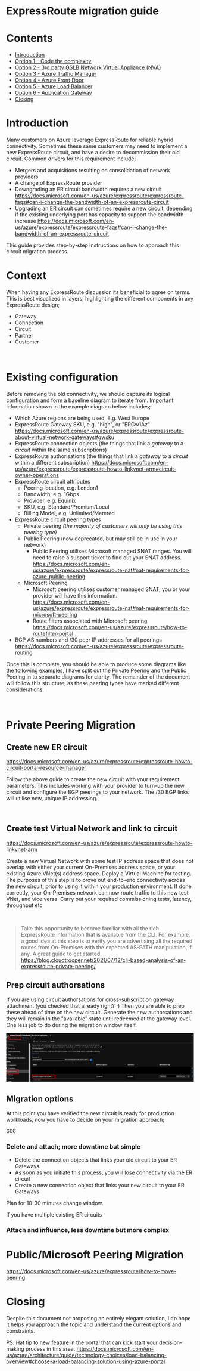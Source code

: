 # ExpressRoute migration guide

# Contents

- [Introduction](#introduction)
- [Option 1 – Code the complexity](#option-1---code-the-complexity)
- [Option 2 - 3rd party GSLB Network Virtual Appliance (NVA)](#option-2---3rd-party-gslb-network-virtual-appliance--nva-)
- [Option 3 - Azure Traffic Manager](#option-3---azure-traffic-manager)
- [Option 4 - Azure Front Door](#option-4---azure-front-door)
- [Option 5 - Azure Load Balancer](#option-5---azure-load-balancer)
- [Option 6 - Application Gateway](#option-6---application-gateway)
- [Closing](#closing)

# Introduction

Many customers on Azure leverage ExpressRoute for reliable hybrid connectivity. Sometimes these same customers may need to implement a new ExpressRoute circuit, and have a desire to decommission their old circuit. Common drivers for this requirement include:

- Mergers and acquisitions resulting on consolidation of network providers
- A change of ExpressRoute provider
- Downgrading an ER circuit bandwidth requires a new circuit https://docs.microsoft.com/en-us/azure/expressroute/expressroute-faqs#can-i-change-the-bandwidth-of-an-expressroute-circuit
- Upgrading an ER circuit can sometimes require a new circuit, depending if the existing underlying port has capacity to support the bandwidth increase https://docs.microsoft.com/en-us/azure/expressroute/expressroute-faqs#can-i-change-the-bandwidth-of-an-expressroute-circuit

This guide provides step-by-step instructions on how to approach this circuit migration process.

# Context

When having any ExpressRoute discussion its beneficial to agree on terms. This is best visualized in layers, highlighting the different components in any ExpressRoute design; 

- Gateway
- Connection
- Circuit
- Partner
- Customer

<image>

# Existing configuration

Before removing the old connectivity, we should capture its logical configuration and form a baseline diagram to iterate from. Important information shown in the example diagram below includes;

- Which Azure regions are being used, E.g. West Europe
- ExpressRoute Gateway SKU, e.g. "high", or "ERGw1Az" https://docs.microsoft.com/en-us/azure/expressroute/expressroute-about-virtual-network-gateways#gwsku
- ExpressRoute connection objects (the things that link a _gateway_ to a _circuit_ within the same subscriptions)
- ExpressRoute authorisations (the things that link a _gateway_ to a _circuit_ within a different subscription) https://docs.microsoft.com/en-us/azure/expressroute/expressroute-howto-linkvnet-arm#circuit-owner-operations
- ExpressRoute circuit attributes
  - Peering location, e.g. London1
  - Bandwidth, e.g. 1Gbps
  - Provider, e.g. Equinix
  - SKU, e.g. Standard/Premium/Local
  - Billing Model, e.g. Unlimited/Metered
- ExpressRoute circuit peering types
  - Private peering *(the majority of customers will only be using this peering type)*
  - Public Peering (now deprecated, but may still be in use in your network)
    - Public Peering utilises Microsoft managed SNAT ranges. You will need to raise a support ticket to find out your SNAT address. https://docs.microsoft.com/en-us/azure/expressroute/expressroute-nat#nat-requirements-for-azure-public-peering
  - Microsoft Peering
    - Microsoft peering utilises customer managed SNAT, you or your provider will have this information. https://docs.microsoft.com/en-us/azure/expressroute/expressroute-nat#nat-requirements-for-microsoft-peering
    - Route filters associated with Microsoft peering https://docs.microsoft.com/en-us/azure/expressroute/how-to-routefilter-portal
- BGP AS numbers and /30 peer IP addresses for all peerings https://docs.microsoft.com/en-us/azure/expressroute/expressroute-routing

Once this is complete, you should be able to produce some diagrams like the following examples, I have split out the Private Peering and the Public Peering in to separate diagrams for clarity. The remainder of the document will follow this structure, as these peering types have marked different considerations.

<image>
<image>

# Private Peering Migration

## Create new ER circuit

https://docs.microsoft.com/en-us/azure/expressroute/expressroute-howto-circuit-portal-resource-manager

Follow the above guide to create the new circuit with your requirement parameters. This includes working with your provider to turn-up the new circuit and configure the BGP peerings to your network. The /30 BGP links will utilise new, unique IP addressing.

<image>

## Create test Virtual Network and link to circuit

https://docs.microsoft.com/en-us/azure/expressroute/expressroute-howto-linkvnet-arm

Create a new Virtual Network with some test IP address space that does not overlap with either your current On-Premises address space, or your existing Azure VNet(s) address space. Deploy a Virtual Machine for testing. The purposes of this step is to prove out end-to-end connectivity across the new circuit, prior to using it within your production environment. If done correctly, your On-Premises network can now route traffic to this new test VNet, and vice versa. Carry out your required commissioning tests, latency, throughput etc

<image>

> Take this opportunity to become familiar with all the rich ExpressRoute information that is available from the CLI. For example, a good idea at this step is to verify you are advertising all the required routes from On-Premises with the expected AS-PATH manipulation, if any. A great guide to get started https://blog.cloudtrooper.net/2021/07/12/cli-based-analysis-of-an-expressroute-private-peering/

## Prep circuit authorsations

If you are using circuit authorsations for cross-subscription gateway attachment (you checked that already right? ;) Then you are able to prep these ahead of time on the new circuit. Generate the new authorsations and they will remain in the "available" state until redeemed at the gateway level. One less job to do during the migration window itself. 

![](images/2021-08-04-13-24-58.png)

## Migration options

At this point you have verified the new circuit is ready for production workloads, now you have to decide on your migration approach;

666

### Delete and attach; more downtime but simple

- Delete the connection objects that links your old circuit to your ER Gateways
- As soon as you initiate this process, you will lose connectivity via the ER circuit
- Create a new connection object that links your new circuit to your ER Gateways

Plan for 10-30 minutes change window.

If you have multiple existing ER circuits

### Attach and influence, less downtime but more complex


# Public/Microsoft Peering Migration

https://docs.microsoft.com/en-us/azure/expressroute/how-to-move-peering



# Closing

Despite this document not proposing an entirely elegant solution, I do hope it helps you approach the topic and understand the current options and constraints.

PS. Hat tip to new feature in the portal that can kick start your decision-making process in this area. https://docs.microsoft.com/en-us/azure/architecture/guide/technology-choices/load-balancing-overview#choose-a-load-balancing-solution-using-azure-portal
